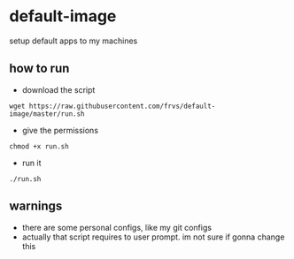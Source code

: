 # default-image
setup default apps to my machines

## how to run
* download the script

```wget https://raw.githubusercontent.com/frvs/default-image/master/run.sh```
* give the permissions

```chmod +x run.sh```
* run it

```./run.sh```

## warnings
* there are some personal configs, like my git configs
* actually that script requires to user prompt. im not sure if gonna change this
